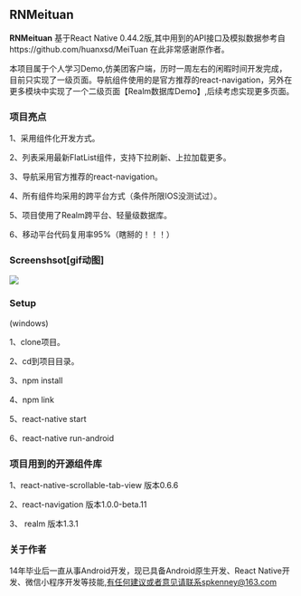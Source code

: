 ## RNMeituan ##

**RNMeituan** 基于React Native 0.44.2版,其中用到的API接口及模拟数据参考自https://github.com/huanxsd/MeiTuan 在此非常感谢原作者。

本项目属于个人学习Demo,仿美团客户端，历时一周左右的闲暇时间开发完成，目前只实现了一级页面。导航组件使用的是官方推荐的react-navigation，另外在更多模块中实现了一个二级页面【Realm数据库Demo】,后续考虑实现更多页面。

### 项目亮点 ###


1、采用组件化开发方式。

2、列表采用最新FlatList组件，支持下拉刷新、上拉加载更多。

3、导航采用官方推荐的react-navigation。

4、所有组件均采用的跨平台方式（条件所限IOS没测试过）。

5、项目使用了Realm跨平台、轻量级数据库。

6、移动平台代码复用率95%（瞎掰的！！！）

### Screenshsot[gif动图] ###
![](https://github.com/lspkenney/RNMeituan/blob/master/screenshot/screenshot.gif)

### Setup ###

(windows)

1、clone项目。

2、cd到项目目录。

3、npm install

4、npm link

5、react-native start

6、react-native run-android


### 项目用到的开源组件库 ###

1、react-native-scrollable-tab-view  版本0.6.6

2、react-navigation  版本1.0.0-beta.11

3、 realm  版本1.3.1

### 关于作者 ###

14年毕业后一直从事Android开发，现已具备Android原生开发、React Native开发、微信小程序开发等技能,有任何建议或者意见请联系spkenney@163.com
